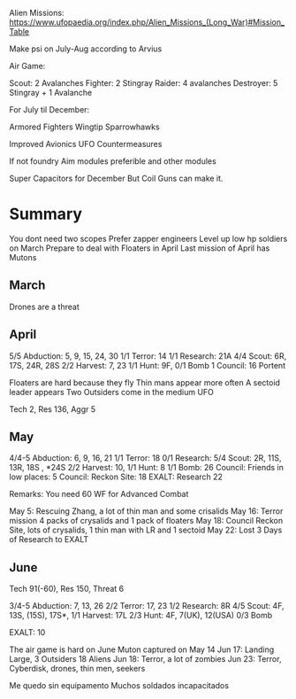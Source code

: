 
Alien Missions:
https://www.ufopaedia.org/index.php/Alien_Missions_(Long_War)#Mission_Table

Make psi on July-Aug according to Arvius

Air Game:

Scout: 2 Avalanches
Fighter: 2 Stingray
Raider: 4 avalanches
Destroyer: 5 Stingray + 1 Avalanche

For July til December:

Armored Fighters 
Wingtip Sparrowhawks 

Improved Avionics 
UFO Countermeasures 

If not foundry Aim modules preferible and other modules

Super Capacitors for December
But Coil Guns can make it.

# Summary
You dont need two scopes
Prefer zapper engineers
Level up low hp soldiers on March
Prepare to deal with Floaters in April
Last mission of April has Mutons

## March

Drones are a threat

## April

5/5 Abduction: 5, 9, 15, 24, 30 
1/1 Terror: 14
1/1 Research: 21A
4/4 Scout: 6R, 17S, 24R, 28S
2/2 Harvest: 7, 23
1/1 Hunt: 9F, 
0/1 Bomb
1 Council: 16 Portent

Floaters are hard because they fly
Thin mans appear more often
A sectoid leader appears
Two Outsiders come in the medium UFO

Tech 2, Res 136, Aggr 5

## May
4/4-5 Abduction: 6, 9, 16, 21
1/1 Terror: 18
0/1 Research: 
5/4 Scout: 2R, 11S, 13R, 18S , *24S 
2/2 Harvest: 10, 
1/1 Hunt: 8
1/1 Bomb: 26
Council: Friends in low places: 5
Council: Reckon Site: 18
EXALT: Research 22

Remarks: You need 60 WF for Advanced Combat

May 5: Rescuing Zhang, a lot of thin man and some crisalids
May 16: Terror mission 4 packs of crysalids and 1 pack of floaters
May 18: Council Reckon Site, lots of crysalids, 1 thin man with LR and 1 sectoid
May 22: Lost 3 Days of Research to EXALT

## June
Tech 91(-60), Res 150, Threat 6

3/4-5 Abduction: 7, 13, 26
2/2 Terror: 17, 23
1/2 Research: 8R
4/5 Scout: 4F, 13S, (15S), 17S*,
1/1 Harvest: 17L
2/3 Hunt: 4F, 7(UK), 12(USA)
0/3 Bomb

EXALT: 10

The air game is hard on June
Muton captured on May 14
Jun 17: Landing Large, 3 Outsiders 18 Aliens
Jun 18: Terror, a lot of zombies
Jun 23: Terror, Cyberdisk, drones, thin men, seekers

Me quedo sin equipamento
Muchos soldados incapacitados
